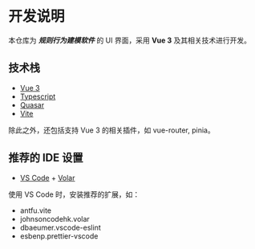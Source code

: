 # 开发说明

本仓库为 **_规则行为建模软件_** 的 UI 界面，采用 **Vue 3** 及其相关技术进行开发。

## 技术栈

- [Vue 3](https://v3.cn.vuejs.org/guide/introduction.html)
- [Typescript](https://www.typescriptlang.org/)
- [Quasar](https://quasar.dev/)
- [Vite](https://cn.vitejs.dev/)

除此之外，还包括支持 Vue 3 的相关插件，如 vue-router, pinia。

## 推荐的 IDE 设置

- [VS Code](https://code.visualstudio.com/) + [Volar](https://marketplace.visualstudio.com/items?itemName=johnsoncodehk.volar)

使用 VS Code 时，安装推荐的扩展，如：

- antfu.vite
- johnsoncodehk.volar
- dbaeumer.vscode-eslint
- esbenp.prettier-vscode
